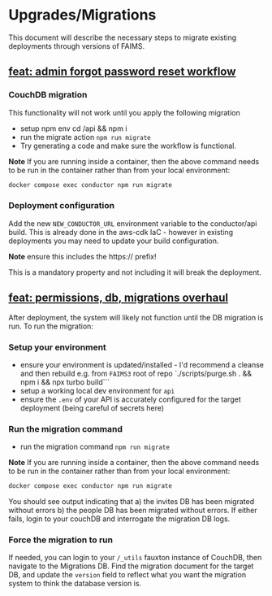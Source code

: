 # Upgrades/Migrations

This document will describe the necessary steps to migrate existing deployments through versions of FAIMS.

## [feat: admin forgot password reset workflow](https://github.com/FAIMS/FAIMS3/pull/1334)

### CouchDB migration

This functionality will not work until you apply the following migration

- setup npm env cd /api && npm i
- run the migrate action `npm run migrate`
- Try generating a code and make sure the workflow is functional.

**Note** If you are running inside a container, then the above command needs to be
run in the container rather than from your local environment:

```bash
docker compose exec conductor npm run migrate
```

### Deployment configuration

Add the new `NEW_CONDUCTOR_URL` environment variable to the conductor/api build. This is already done in the aws-cdk IaC - however in existing deployments you may need to update your build configuration.

**Note** ensure this includes the https:// prefix!

This is a mandatory property and not including it will break the deployment.

## [feat: permissions, db, migrations overhaul](https://github.com/FAIMS/FAIMS3/pull/1380)

After deployment, the system will likely not function until the DB migration is run. To run the migration:

### Setup your environment

- ensure your environment is updated/installed - I'd recommend a cleanse and then rebuild e.g. from `FAIMS3` root of repo `./scripts/purge.sh . && npm i && npx turbo build```
- setup a working local dev environment for `api`
- ensure the `.env` of your API is accurately configured for the target deployment (being careful of secrets here)

### Run the migration command

- run the migration command `npm run migrate`

**Note** If you are running inside a container, then the above command needs to be
run in the container rather than from your local environment:

```bash
docker compose exec conductor npm run migrate
```

You should see output indicating that a) the invites DB has been migrated without errors b) the people DB has been migrated without errors. If either fails, login to your couchDB and interrogate the migration DB logs.

### Force the migration to run

If needed, you can login to your `/_utils` fauxton instance of CouchDB, then navigate to the Migrations DB.
Find the migration document for the target DB, and update the `version` field to reflect what
you want the migration system to think the database version is.
